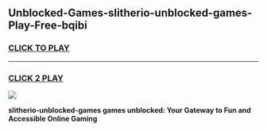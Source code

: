 
## Unblocked-Games-slitherio-unblocked-games-Play-Free-bqibi
<h3>
<a href="https://premium76.site?title=slitherio-unblocked-games&ref=19M">CLICK TO PLAY</a></h3>
<hr>

<h3>
<a href="https://premium76.site?title=slitherio-unblocked-games&ref=19M">CLICK 2 PLAY</a>
  
</h3>

<a href="https://premium76.site?title=slitherio-unblocked-games&ref=19M"><img src="https://clearcache.store/games.png"></a>


**slitherio-unblocked-games games unblocked: Your Gateway to Fun and Accessible Online Gaming**
